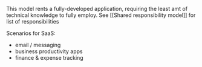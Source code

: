 This model rents a fully-developed application, requiring the least amt of technical knowledge to fully employ. See [[Shared responsibility model]] for list of responsibilities

Scenarios for SaaS:
- email / messaging
- business productivity apps
- finance & expense tracking

